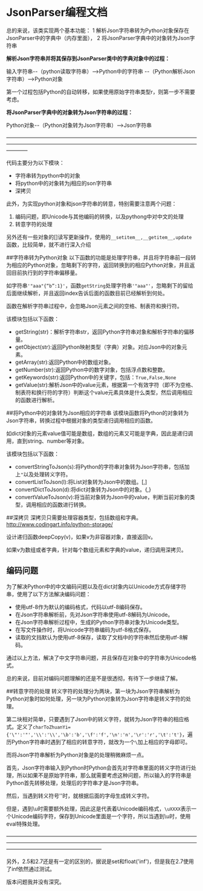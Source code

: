 JsonParser编程文档
==
总的来说，该类实现两个基本功能：
1 解析Json字符串转为Python对象保存在JsonParser中的字典中（内存里面），
2 将JsonParser字典中的对象转为Json字符串


**解析Json字符串并将其保存到JsonParser类中的字典对象中的过程：**

输入字符串--（python读取字符串）-->Python中的字符串
--（Python解析Json字符串）-->Python对象

第一个过程包括Python的自动转移，如果使用原始字符串类型r，则第一步不需要考虑。


**将JsonParser字典中的对象转为Json字符串的过程：**

Python对象--（Python对象转为Json字符串）-->Json字符串


————————————————————————————————————————————————————————————————————————————


代码主要分为以下模块：
- 字符串转为python中的对象
- 将python中的对象转为j相应的son字符串
- 深拷贝

此外，为实现python对象和json字符串的转意，特别需要注意两个问题：
1. 编码问题，即Unicode与其他编码的转换，以及pythong中对中文的处理
2. 转意字符的处理


另外还有一些对象的[]读写更新操作，使用的`__setitem__,__getitem__,update`函数，比较简单，就不进行深入介绍

##字符串转为Python对象
以下函数的功能是处理字符串，并且将字符串前一段转为相应的Python对象，忽略剩下的字符，返回转换到的相应Python对象，并且返回目前执行到的字符串偏移量。

如字符串`'"aaa"{“b”:1}'`，函数`getString`处理字符串`'"aaa"'`，忽略剩下的留给后面继续解析，并且返回index告诉后面的函数目前已经解析到何处。

函数在解析字符串过程中，会忽略Json元素之间的空格、制表符和换行符。

该模块包括以下函数：
- getString(str)：解析字符串str，返回Python字符串对象和解析字符串的偏移量。
- getObject(str):返回Python映射类型（字典）对象。对应Json中的对象元素。
- getArray(str):返回Python中的数组对象。
- getNumber(str):返回Python中的数字对象，包括浮点数和整数。
- getKeywords(str):返回Python中的关键字，包括：`True,False,None`
- getValue(str):解析Json中的value元素，根据第一个有效字符（即不为空格、制表符和换行符的字符）判断这个value元素具体是什么类型，然后调用相应的函数进行解析。


##将Python中的对象转为Json相应的字符串
该模块函数将Python的对象转为Json字符串，转换过程中根据对象的类型递归调用相应的函数。

如dict对象的元素value值可能是数组，数组的元素又可能是字典，因此是递归调用，直到string、number等对象。

该模块包括以下函数：
- convertStringToJson(s):将Python的字符串对象转为Json字符串，包括加上`"`以及处理转义字符。
- convertListToJson(l):将List对象转为Json中的数组。[,]
- convertDictToJson(d):将dict对象转为Json中的对象。{,}
- convertValueToJson(v):将当前对象转为Json中的value，判断当前对象的类型，调用相应的函数进行转换。

##深拷贝
深拷贝只需要处理容器类型，包括数组和字典。
http://www.codingart.info/python-storage/

设计递归函数deepCopy(v)，如果v为非容器对象，直接返回v。

如果v为数组或者字典，针对每个数组元素和字典的value，递归调用深拷贝。

## 编码问题
为了解决Python中的中文编码问题以及在dict对象内以Unicode方式存储字符串，使用了以下方法解决编码问题：
- 使用utf-8作为默认的编码格式，代码以utf-8编码保存。
- 在Json字符串解析前，先对Json字符串使用utf-8解码为Unicode。
- 在Json字符串解析过程中，生成的Python字符串对象为Unicode类型。
- 在写文件操作时，将Unicode字符串编码为utf-8格式保存。
- 读取的文挡默认为使用utf-8保存，读取了文档中的字符串然后使用utf-8解码。

通过以上方法，解决了中文字符串问题，并且保存在对象中的字符串为Unicode格式。

总的来说，目前对编码问题理解的还是不是很透彻，有待下一步继续了解。

##转意字符的处理
转义字符的处理分为两块，第一块为Json字符串解析为Python对象时如何处理，另一块为Python对象转为Json字符串是转义字符的处理。

第二块相对简单，只要遇到了Json中的转义字符，就转为Json字符串的相应格式。定义了`charToZhuanYi={'\"':'"','\\':'\\','\b':'b','\f':'f','\n':'n','\r':'r','\t':'t'}`，遍历Python字符串时遇到了相应的转意字符，就改为一个`\`加上相应的字母即可。

而将Json字符串解析为Python对象是的处理稍微麻烦一点。

首先，Json字符串输入到Python时Python会首先对字符串里面的转义字符进行处理，所以如果不是原始字符串，那么就需要考虑这种问题，所以输入的字符串是Python首先转移处理，处理后的字符串才是Json字符串。

然后，当遇到转义符号'\'时，就根据后面的字母生成转义字符。

但是，遇到\u时需要额外处理，因此这是代表着Unicode编码格式，`\uXXXX`表示一个Unicode编码字符，保存到Unicode里面是一个字符，所以当遇到\u时，使用eval特殊处理。

——————————————————————————————————————————————————————————————————————————————————————————

另外，2.5和2.7还是有一定的区别的，据说是set和float('inf')，但是我在2.7使用了inf依然通过测试。

版本问题我并没有深究。






